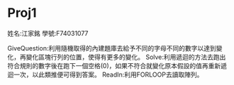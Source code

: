 # Proj1
姓名:江家銘
學號:F74031077

GiveQuestion:利用隨機取得的內建題庫去給予不同的字母不同的數字以達到變化，再變化區塊行列的位置，使得有更多的變化。
Solve:利用遞迴的方法去跑出符合規則的數字後在跑下一個空格(0)，如果不符合就變化原本假設的值再重新遞迴一次，以此類推便可得到答案。
ReadIn:利用FORLOOP去讀取陣列。

